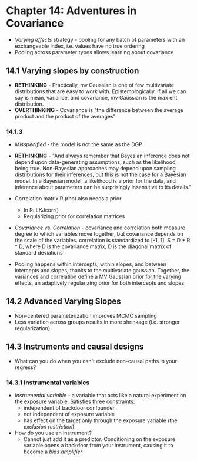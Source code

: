 # Chapter 14: Adventures in Covariance

- *Varying effects* strategy - pooling for any batch of parameters with an exchangeable index, i.e. values have no true ordering
- Pooling across parameter types allows learning about covariance

## 14.1 Varying slopes by construction

- **RETHINKING** - Practically, mv Gaussian is one of few multivariate distributions that are easy to work with. Epistemologically, if all we can say is mean, variance, and covariance, mv Gaussian is the max ent distribution.
- **OVERTHINKING** - Covariance is "the difference between the average product and the product of the averages"

### 14.1.3
- *Misspecified* - the model is not the same as the DGP
- **RETHINKING** - "And  always remember that Bayesian inference does not depend upon data-generating assumptions, such  as the likelihood, being true. Non-Bayesian approaches may depend upon sampling distributions for  their inferences, but this is not the case for a Bayesian model. In a Bayesian model, a likelihood is a  prior for the data, and inference about parameters can be surprisingly insensitive to its details."
- Correlation matrix R (rho) also needs a prior
  - In R: LKJcorr()
  - Regularizing prior for correlation matrices

- *Covariance vs. Correlation* - covariance and correlation both measure degree to which variables move together, but covariance depends on the scale of the variables. correlation is standardized to [-1, 1]. S = D * R * D, where D is the covariance matrix, D is the diagonal matrix of standard deviations
- Pooling happens within intercepts, within slopes, and between intercepts and slopes, thanks to the multivariate gaussian. Together, the variances and correlation define a MV Gaussian prior for the varying effects, an adaptively regularizing prior for both intercepts and slopes. 


## 14.2 Advanced Varying Slopes
- Non-centered parameterization improves MCMC sampling
- Less variation across groups results in more shrinkage (i.e. stronger regularization)

## 14.3 Instruments and causal designs
- What can you do when you can't exclude non-causal paths in your regress?

### 14.3.1 Instrumental variables
- *Instrumental variable* - a variable that acts like a natural experiment on the exposure variable. Satisfies three constraints:
  - independent of backdoor confounder
  - not independent of exposure variable
  - has effect on the target only through the exposure variable (the *exclusion restriction*)
- How do you use an instrument?
  - Cannot just add it as a predictor. Conditioning on the exposure variable opens a backdoor from your instrument, causing it to become a *bias amplifier*

